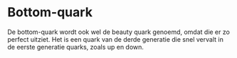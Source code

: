# Bottom-quark

De bottom-quark wordt ook wel de beauty quark genoemd, omdat die er zo perfect
uitziet. Het is een quark van de derde generatie die snel vervalt in de eerste
generatie quarks, zoals up en down.
